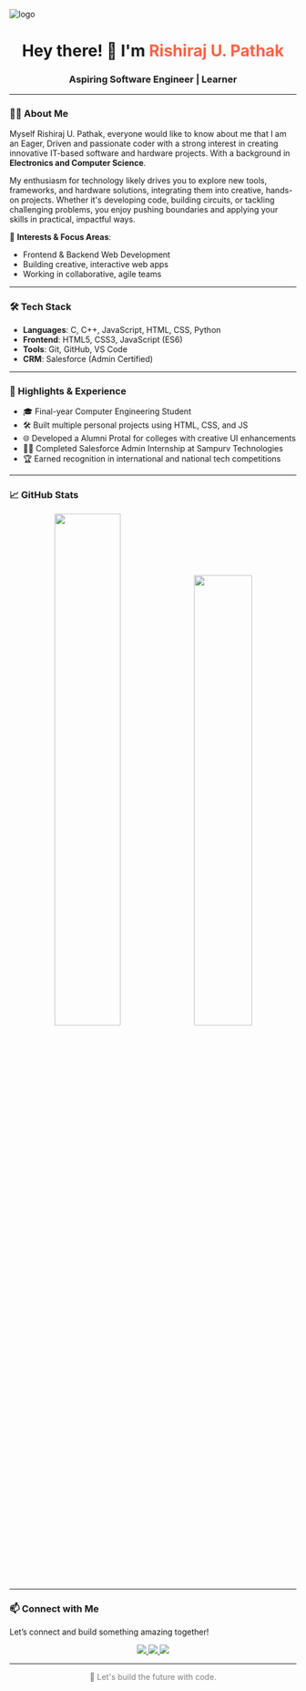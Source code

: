 ![logo](https://github.com/user-attachments/assets/98ec82e1-d46b-46fd-b0e4-c2d15b2d86da)


<h1 align="center">Hey there! 👋 I'm <span style="color:#ff6347">Rishiraj U. Pathak</span></h1>
<h3 align="center">Aspiring Software Engineer | Learner</h3>

---

### 🧑‍💻 About Me

Myself Rishiraj U. Pathak, everyone would like to know about me that I am an Eager, Driven and passionate coder with a strong interest in creating innovative IT-based software and hardware projects. With a background in **Electronics and Computer Science**. 

My enthusiasm for technology likely drives you to explore new tools, frameworks, and hardware solutions, integrating them into creative, hands-on projects. Whether it's developing code, building circuits, or tackling challenging problems, you enjoy pushing boundaries and applying your skills in practical, impactful ways.

🔧 **Interests & Focus Areas**:
- Frontend & Backend Web Development  
- Building creative, interactive web apps     
- Working in collaborative, agile teams

---

### 🛠️ Tech Stack

- **Languages**: C, C++, JavaScript, HTML, CSS, Python 
- **Frontend**: HTML5, CSS3, JavaScript (ES6) 
- **Tools**: Git, GitHub, VS Code  
- **CRM**: Salesforce (Admin Certified)  
  

---

### 🌟 Highlights & Experience

- 🎓 Final-year Computer Engineering Student  
- 🛠️ Built multiple personal projects using HTML, CSS, and JS  
- 🌐 Developed a Alumni Protal for colleges with creative UI enhancements  
- 🧑‍💼 Completed Salesforce Admin Internship at Sampurv Technologies  
- 🏆 Earned recognition in international and national tech competitions  

---

### 📈 GitHub Stats

<p align="center">
  <img src="https://github-readme-stats.vercel.app/api?username=Rishiraj-Pathak-27&show_icons=true&theme=tokyonight" width="48%" />
<img src="https://streak-stats.demolab.com?user=Rishiraj-Pathak-27&theme=highcontrast&hide_border=true&date_format=M%20D,%20Y" width="45%" />


  
  
</p>

---

### 📫 Connect with Me

Let’s connect and build something amazing together!

<p align="center">
  <a href="www.linkedin.com/in/
rishiraj-u-pathak" target="_blank">
    <img src="https://img.shields.io/badge/LinkedIn-blue?style=for-the-badge&logo=linkedin&logoColor=white"/>
  </a>
  <a href="mailto:rishirajraj124@gmail.com">
    <img src="https://img.shields.io/badge/Gmail-red?style=for-the-badge&logo=gmail&logoColor=white"/>
  </a>
  <a href="https://x.com/RishirajP06?t=z-5Fw9foso9Le3r4THAPlQ&s=09">
    <img src="https://img.shields.io/badge/Twitter-1DA1F2?style=for-the-badge&logo=twitter&logoColor=white"/>
  </a>
</p>

---


<p align="center" style="color:gray">🚀 Let's build the future with code.</p>
